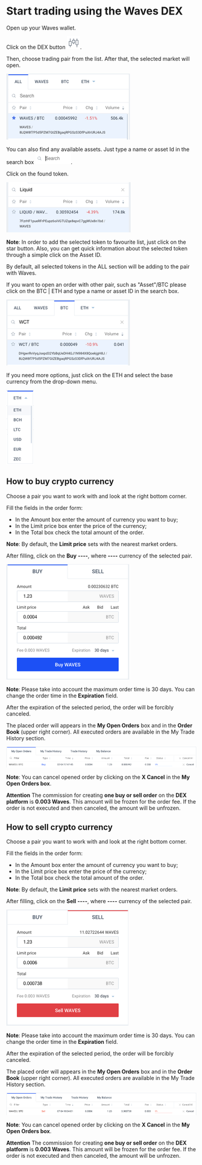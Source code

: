 # Start trading using the Waves DEX

Open up your Waves wallet.

Click on the DEX button ![](/en/_assets/dex_01.png).

Then, choose trading pair from the list. After that, the selected market will open.

![](/en/_assets/dex_02.png)

You can also find any available assets. Just type a name or asset Id in the search box ![](/en/_assets/dex_03.png).

Click on the found token.

![](/en/_assets/dex_04.png)

**Note**: In order to add the selected token to favourite list, just click on the star button. Also, you can get quick information about the selected token through a simple click on the Asset ID.

By default, all selected tokens in the ALL section will be adding to the pair with Waves.

If you want to open an order with other pair, such as "Asset"/BTC please click on the BTC | ETH and type a name or asset ID in the search box.

![](/en/_assets/dex_05.png)

If you need more options, just click on the ETH and select the base currency from the drop-down menu.

![](/en/_assets/dex_05_1.png)

## **How to buy crypto currency**

Choose a pair you want to work with and look at the right bottom corner.

Fill the fields in the order form:

- In the Amount box enter the amount of currency you want to buy;
- In the Limit price box enter the price of the currency;
- In the Total box check the total amount of the order.

**Note**: By default, the **Limit price** sets with the nearest market orders.

After filling, click on the **Buy** **----**, where **----** currency of the selected pair.

![](/en/_assets/dex_06.png)

**Note**: Please take into account the maximum order time is 30 days. You can change the order time in the **Expiration** field.

After the expiration of the selected period, the order will be forcibly canceled.

The placed order will appears in the **My Open Orders** box and in the **Order Book** (upper right corner). All executed orders are available in the My Trade History section.

![](/en/_assets/dex_06_1.png)

**Note**: You can cancel opened order by clicking on the **X Cancel** in the **My Open Orders box**.

**Attention** The commission for creating **one buy or sell order** on the **DEX platform** is **0.003 Waves**. This amount will be frozen for the order fee. If the order is not executed and then canceled, the amount will be unfrozen.

## **How to sell crypto currency**

Choose a pair you want to work with and look at the right bottom corner.

Fill the fields in the order form:

- In the Amount box enter the amount of currency you want to buy;
- In the Limit price box enter the price of the currency;
- In the Total box check the total amount of the order.

**Note**: By default, the **Limit price** sets with the nearest market orders.

After filling, click on the **Sell** **----**, where **----** currency of the selected pair.

![](/en/_assets/dex_09.png)

**Note**: Please take into account the maximum order time is 30 days. You can change the order time in the **Expiration** field.

After the expiration of the selected period, the order will be forcibly canceled.

The placed order will appears in the **My Open Orders** box and in the **Order Book** (upper right corner). All executed orders are available in the My Trade History section.

![](/en/_assets/dex_10.png)

**Note**: You can cancel opened order by clicking on the **X Cancel** in the **My Open Orders box**.

**Attention** The commission for creating **one buy or sell order** on the **DEX platform** is **0.003 Waves**. This amount will be frozen for the order fee. If the order is not executed and then canceled, the amount will be unfrozen.
